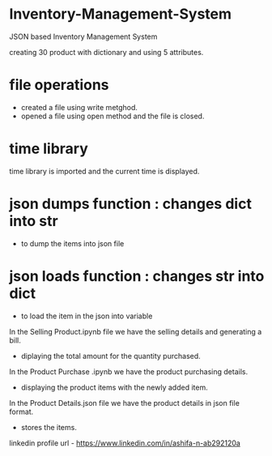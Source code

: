 # Inventory-Management-System
JSON based Inventory Management System

creating 30 product with dictionary and using 5 attributes.

# file operations 
 - created a file using write metghod.
 - opened a file using open method and the file is closed.

# time library
time library is imported and the current time is displayed.

# json dumps function : changes dict into str 
 - to dump the items into json file
 
# json loads function : changes str into dict
 - to load the item in the json into variable
 
In the Selling Product.ipynb file we have the selling details and generating a bill.
 - diplaying the total amount for the quantity purchased.

In the Product Purchase .ipynb we have the product purchasing details.
 - displaying the product items with the newly added item.

In the Product Details.json file we have the product details in json file format.
 - stores the items.




 linkedin profile url - https://www.linkedin.com/in/ashifa-n-ab292120a
